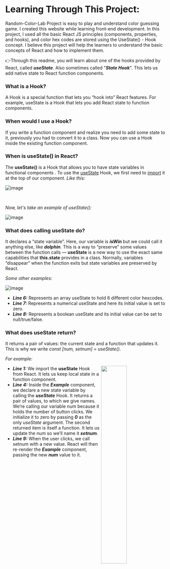 # Learning Through This Project:

Random-Color-Lab Project is easy to play and understand color guessing game. I created this website while learning front-end development. In this project, I used all the basic React JS principles (components, properties, and hooks), and color hex codes are stored using the UseState() - Hook concept. I believe this project will help the learners to understand the basic concepts of React and how to implement them. 

👉Through this readme, you will learn about one of the hooks provided by React, called _**useState**_. Also sometimes called "_**State Hook**_". This lets us add native state to React function components.



**<h3>What is a Hook?</h3>** A Hook is a special function that lets you “hook into” React features. For example, useState is a Hook that lets you add React state to function components.


**<h3>When would I use a Hook?</h3>** If you write a function component and realize you need to add some state to it, previously you had to convert it to a class. Now you can use a Hook inside the existing function component.


**<h3>When is useState() in React?</h3>** The **useState()** is a Hook that allows you to have state variables in functional components . To use the <ins>useState</ins> Hook, we first need to <ins>import</ins> it at the top of our component.
_Like this:_

![image](https://user-images.githubusercontent.com/90326051/190815728-f880cbb3-9c99-4d0f-a6e1-0c7055016ceb.png)

</br>

_Now, let's take an example of useState():_

![image](https://user-images.githubusercontent.com/90326051/190823399-5e73ffde-70d0-4454-8dbe-b407dbc6fb07.png)

**<h3>What does calling useState do?</h3>**  It declares a “state variable”. Here, our variable is _**isWin**_ but we could call it anything else, like _**dolphin**_. This is a way to “preserve” some values between the function calls — **useState** is a new way to use the exact same capabilities that **this.state** provides in a class. Normally, variables “disappear” when the function exits but state variables are preserved by React.

_Some other examples:_

![image](https://user-images.githubusercontent.com/90326051/190826413-47fa93ea-1565-450f-8d1f-c2e9973a5461.png)

- _**Line 6:**_	Represents an array useState to hold 6 different color hexcodes.
- _**Line 7:**_	Represents a numerical useState and here its initial value is set to zero.
- _**Line 8:**_	Represents a boolean useState and its initial value can be set to null/true/false.


**<h3>What does useState return?</h3>** It returns a pair of values: the current state and a function that updates it. This is why we write _const [num, setnum] = useState()_.

_For example:_

<img width="40%" align="right"   src="https://user-images.githubusercontent.com/90326051/190826834-6132792d-43ab-4774-9768-32d1dc85ac5b.png" >

- _**Line 1:**_	We import the **useState** Hook from React. It lets us keep local state in a function component.
- _**Line 4:**_	Inside the _**Example**_ component, we declare a new state variable by calling the _**useState**_ Hook. It returns a pair of values, to which we give names. We’re calling our variable num because it holds the number of button clicks. We initialize it to zero by passing _**0**_ as the only _useState_ argument. The second returned item is itself a function. It lets us update the num so we’ll name it _**setnum**_.
- _**Line 9:**_	When the user clicks, we call setnum with a new value. React will then re-render the _**Example**_ component, passing the new _**num**_ value to it.



